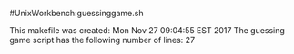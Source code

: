 #UnixWorkbench:guessinggame.sh

This makefile was created: 
Mon Nov 27 09:04:55 EST 2017
The guessing game script has the following number of lines:
27
